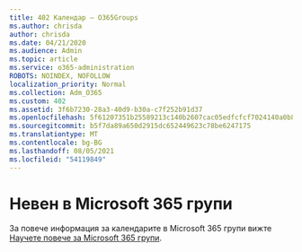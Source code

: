 ```yaml
---
title: 402 Календар – O365Groups
ms.author: chrisda
author: chrisda
ms.date: 04/21/2020
ms.audience: Admin
ms.topic: article
ms.service: o365-administration
ROBOTS: NOINDEX, NOFOLLOW
localization_priority: Normal
ms.collection: Adm_O365
ms.custom: 402
ms.assetid: 3f6b7230-28a3-40d9-b30a-c7f252b91d37
ms.openlocfilehash: 5f61207351b25589213c140b2607cac05edfcfcf7024140a0b8e0619f5a32051
ms.sourcegitcommit: b5f7da89a650d2915dc652449623c78be6247175
ms.translationtype: MT
ms.contentlocale: bg-BG
ms.lasthandoff: 08/05/2021
ms.locfileid: "54119849"
---
```

# <a name="calenders-in-microsoft-365-groups"></a>Невен в Microsoft 365 групи

За повече информация за календарите в Microsoft 365 групи вижте [Научете повече за Microsoft 365 групи](https://support.office.com/article/b565caa1-5c40-40ef-9915-60fdb2d97fa2.aspx).
